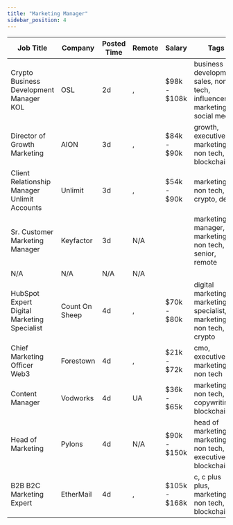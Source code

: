 ```yaml
---
title: "Marketing Manager"
sidebar_position: 4
---
```


| Job Title | Company | Posted Time | Remote | Salary | Tags | Apply Link |
|-----------|---------|-------------|--------|--------|------|------------|
| Crypto Business Development Manager KOL | OSL | 2d | , | $98k - $108k | business development, sales, non tech, influencer marketing, social media | [Apply](https://web3.career/crypto-business-development-manager-kol-osl/97410) |
| Director of Growth Marketing | AION | 3d | , | $84k - $90k | growth, executive, marketing, non tech, blockchain | [Apply](https://web3.career/director-of-growth-marketing-aion/97341) |
| Client Relationship Manager Unlimit Accounts | Unlimit | 3d | , | $54k - $90k | marketing, non tech, crypto, defi | [Apply](https://web3.career/client-relationship-manager-unlimit-accounts-unlimit/97331) |
| Sr. Customer Marketing Manager | Keyfactor | 3d | N/A |  | marketing manager, marketing, non tech, senior, remote | [Apply](https://web3.career/sr-customer-marketing-manager-keyfactor/97312) |
| N/A | N/A | N/A | N/A |  |  | [Apply](https://web3.career/metana) |
| HubSpot Expert Digital Marketing Specialist | Count On Sheep | 4d | , | $70k - $80k | digital marketing, marketing specialist, marketing, non tech, crypto | [Apply](https://web3.career/hubspot-expert-digital-marketing-specialist-countonsheep/97215) |
| Chief Marketing Officer Web3 | Forestown | 4d | , | $21k - $72k | cmo, executive, marketing, non tech | [Apply](https://web3.career/chief-marketing-officer-web3-forestown/97199) |
| Content Manager | Vodworks | 4d | UA | $36k - $65k | marketing, non tech, copywriting, blockchain | [Apply](https://web3.career/content-manager-vodworks/97194) |
| Head of Marketing | Pylons | 4d | N/A | $90k - $150k | head of marketing, marketing, non tech, executive, blockchain | [Apply](https://web3.career/head-of-marketing-pylons/97185) |
| B2B B2C Marketing Expert | EtherMail | 4d | , | $105k - $168k | c, c plus plus, marketing, non tech, blockchain | [Apply](https://web3.career/b2b-b2c-marketing-expert-ethermail/97180) |
